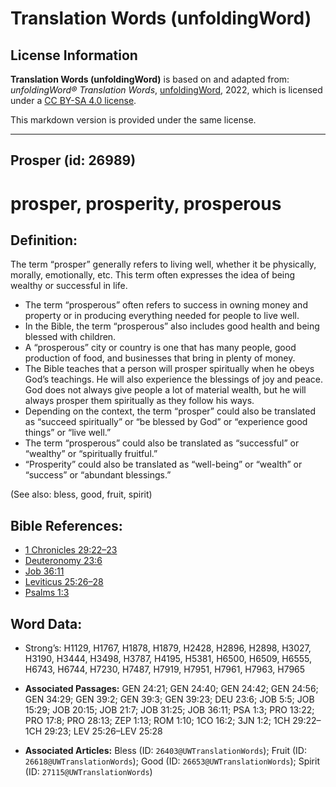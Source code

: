 # Translation Words (unfoldingWord)

## License Information

**Translation Words (unfoldingWord)** is based on and adapted from: _unfoldingWord® Translation Words_, [unfoldingWord](https://unfoldingword.org/utw), 2022, which is licensed under a [CC BY-SA 4.0 license](https://creativecommons.org/licenses/by-sa/4.0/legalcode.en).

This markdown version is provided under the same license.



--------------------------------

## Prosper (id: 26989)

prosper, prosperity, prosperous
===============================

Definition:
-----------

The term “prosper” generally refers to living well, whether it be physically, morally, emotionally, etc. This term often expresses the idea of being wealthy or successful in life.

* The term “prosperous” often refers to success in owning money and property or in producing everything needed for people to live well.
* In the Bible, the term “prosperous” also includes good health and being blessed with children.
* A “prosperous” city or country is one that has many people, good production of food, and businesses that bring in plenty of money.
* The Bible teaches that a person will prosper spiritually when he obeys God’s teachings. He will also experience the blessings of joy and peace. God does not always give people a lot of material wealth, but he will always prosper them spiritually as they follow his ways.
* Depending on the context, the term “prosper” could also be translated as “succeed spiritually” or “be blessed by God” or “experience good things” or “live well.”
* The term “prosperous” could also be translated as “successful” or “wealthy” or “spiritually fruitful.”
* “Prosperity” could also be translated as “well\-being” or “wealth” or “success” or “abundant blessings.”

(See also: bless, good, fruit, spirit)

Bible References:
-----------------

* [1 Chronicles 29:22–23](https://ref.ly/1Chr29:22-1Chr29:23)
* [Deuteronomy 23:6](https://ref.ly/Deut23:6)
* [Job 36:11](https://ref.ly/Job36:11)
* [Leviticus 25:26–28](https://ref.ly/Lev25:26-Lev25:28)
* [Psalms 1:3](https://ref.ly/Ps1:3)

Word Data:
----------

* Strong’s: H1129, H1767, H1878, H1879, H2428, H2896, H2898, H3027, H3190, H3444, H3498, H3787, H4195, H5381, H6500, H6509, H6555, H6743, H6744, H7230, H7487, H7919, H7951, H7961, H7963, H7965

* **Associated Passages:** GEN 24:21; GEN 24:40; GEN 24:42; GEN 24:56; GEN 34:29; GEN 39:2; GEN 39:3; GEN 39:23; DEU 23:6; JOB 5:5; JOB 15:29; JOB 20:15; JOB 21:7; JOB 31:25; JOB 36:11; PSA 1:3; PRO 13:22; PRO 17:8; PRO 28:13; ZEP 1:13; ROM 1:10; 1CO 16:2; 3JN 1:2; 1CH 29:22–1CH 29:23; LEV 25:26–LEV 25:28
* **Associated Articles:** Bless (ID: `26403@UWTranslationWords`); Fruit (ID: `26618@UWTranslationWords`); Good (ID: `26653@UWTranslationWords`); Spirit (ID: `27115@UWTranslationWords`)

